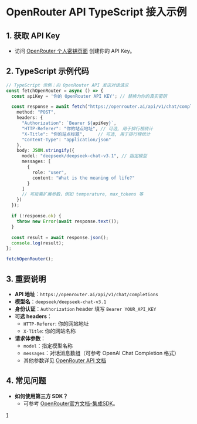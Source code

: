 
# OpenRouter API TypeScript 接入示例

## 1. 获取 API Key

- 访问 [OpenRouter 个人密钥页面](https://openrouter.ai/settings/keys) 创建你的 API Key。

## 2. TypeScript 示例代码

```typescript
// TypeScript 示例：向 OpenRouter API 发送对话请求
const fetchOpenRouter = async () => {
  const apiKey = '你的 OpenRouter API KEY'; // 替换为你的真实密钥

  const response = await fetch("https://openrouter.ai/api/v1/chat/completions", {
    method: "POST",
    headers: {
      "Authorization": `Bearer ${apiKey}`,
      "HTTP-Referer": "你的站点地址", // 可选, 用于排行榜统计
      "X-Title": "你的站点标题",     // 可选, 用于排行榜统计
      "Content-Type": "application/json"
    },
    body: JSON.stringify({
      model: "deepseek/deepseek-chat-v3.1", // 指定模型
      messages: [
        {
          role: "user",
          content: "What is the meaning of life?"
        }
      ]
      // 可按需扩展参数，例如 temperature, max_tokens 等
    })
  });

  if (!response.ok) {
    throw new Error(await response.text());
  }

  const result = await response.json();
  console.log(result);
};

fetchOpenRouter();
```

## 3. 重要说明

- **API 地址**：`https://openrouter.ai/api/v1/chat/completions`
- **模型名**：`deepseek/deepseek-chat-v3.1`
- **身份认证**：`Authorization` header 填写 `Bearer YOUR_API_KEY`
- **可选 headers**：
  - `HTTP-Referer`: 你的网站地址
  - `X-Title`: 你的网站名称
- **请求体参数**：
    - `model`：指定模型名称
    - `messages`：对话消息数组（可参考 OpenAI Chat Completion 格式）
    - 其他参数详见 [OpenRouter API 文档](https://openrouter.ai/docs/api-reference/overview)

## 4. 常见问题

- **如何使用第三方 SDK？**
  - 可参考 [OpenRouter官方文档-集成SDK](https://openrouter.ai/docs/community/frameworks)。

[1](https://openrouter.ai/deepseek/deepseek-chat-v3.1/api)